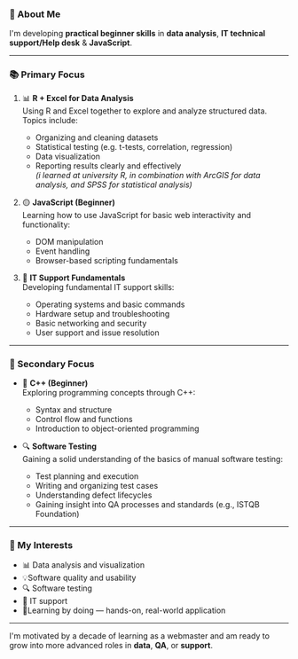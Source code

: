 ### 👋 About Me

I'm developing **practical beginner skills** in **data analysis**, **IT technical support/Help desk** & **JavaScript**.

---

### 📚 Primary Focus

1. 📊 **R + Excel for Data Analysis**   
   Using R and Excel together to explore and analyze structured data.  
   Topics include:
   - Organizing and cleaning datasets  
   - Statistical testing (e.g. t-tests, correlation, regression)  
   - Data visualization  
   - Reporting results clearly and effectively  
   *(i learned at university R, in combination with ArcGIS for data analysis, and SPSS for statistical analysis)*

2. 🟡 **JavaScript (Beginner)**  
   Learning how to use JavaScript for basic web interactivity and functionality:  
   - DOM manipulation  
   - Event handling  
   - Browser-based scripting fundamentals  

3. 🔧 **IT Support Fundamentals**   
   Developing fundamental IT support skills:  
   - Operating systems and basic commands  
   - Hardware setup and troubleshooting  
   - Basic networking and security  
   - User support and issue resolution  

---

### 🧩 Secondary Focus

- 🔷 **C++ (Beginner)**   
   Exploring programming concepts through C++:  
   - Syntax and structure  
   - Control flow and functions  
   - Introduction to object-oriented programming  

- 🔍 **Software Testing**   
   Gaining a solid understanding of the basics of manual software testing:  
   - Test planning and execution  
   - Writing and organizing test cases  
   - Understanding defect lifecycles  
   - Gaining insight into QA processes and standards (e.g., ISTQB Foundation)  
  
---

### 💪 My Interests

- 📊 Data analysis and visualization  
- 💡Software quality and usability  
- 🔍 Software testing  
- 🔧 IT support  
- 🎨Learning by doing — hands-on, real-world application  

---

I'm motivated by a decade of learning as a webmaster and am ready to grow into more advanced roles in **data**, **QA**, or **support**.
